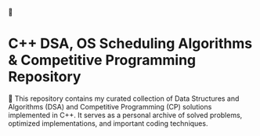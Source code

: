 


🚀 <h1>C++ DSA, OS Scheduling Algorithms & Competitive Programming Repository</h1>
📌 
This repository contains my curated collection of Data Structures and Algorithms (DSA) and Competitive Programming (CP) solutions implemented in C++. It serves as a personal archive of solved problems, optimized implementations, and important coding techniques.
